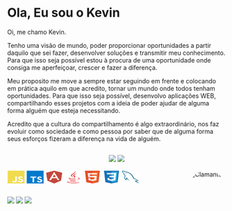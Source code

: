 # Ola, Eu sou o Kevin 

<p>Oi, me chamo Kevin.</p> 
<p>Tenho uma visão de mundo, poder proporcionar oportunidades a partir daquilo que sei fazer, desenvolver soluções e transmitir meu conhecimento. Para que isso seja possível estou à procura de uma oportunidade onde consiga me aperfeiçoar, crescer e fazer a diferença. </p>
<p>Meu proposito me move a sempre estar seguindo em frente e colocando em prática aquilo em que acredito, tornar um mundo onde todos tenham oportunidades. Para que isso seja possível, desenvolvo aplicações WEB, compartilhando esses projetos com a ideia de poder ajudar de alguma forma alguém que esteja necessitando.</p>
<p>Acredito que a cultura do compartilhamento é algo extraordinário, nos faz evoluir como sociedade e como pessoa por saber que de alguma forma seus esforços fizeram a diferença na vida de alguém.</p>

  ##

<div align="center">
  <a style="text-decoration: none;" href="https://github.com/Clamant96">
  <img height="180em" src="https://github-readme-stats.vercel.app/api?username=Clamant96&show_icons=true&theme=onedark&include_all_commits=true&count_private=true"/>
  <img height="180em" src="https://github-readme-stats.vercel.app/api/top-langs/?username=Clamant96&layout=compact&langs_count=7&theme=onedark"/>
  </a>
</div>
<div style="display: inline_block"><br>
  <img align="center" alt="Clamant96" height="30" width="40" src="https://raw.githubusercontent.com/devicons/devicon/master/icons/javascript/javascript-plain.svg">
  <img align="center" alt="Clamant96" height="30" width="40" src="https://raw.githubusercontent.com/devicons/devicon/master/icons/typescript/typescript-plain.svg">
  <img align="center" alt="Clamant96" height="30" width="40" src="https://raw.githubusercontent.com/devicons/devicon/master/icons/angularjs/angularjs-plain.svg">
  <img align="center" alt="Clamant96" height="30" width="40" src="https://raw.githubusercontent.com/devicons/devicon/master/icons/java/java-plain.svg">
  <img align="center" alt="Clamant96" height="30" width="40" src="https://raw.githubusercontent.com/devicons/devicon/master/icons/html5/html5-original.svg">
  <img align="center" alt="Clamant96" height="30" width="40" src="https://raw.githubusercontent.com/devicons/devicon/master/icons/css3/css3-original.svg">
  <img align="center" alt="Clamant96" height="30" width="40" src="https://raw.githubusercontent.com/devicons/devicon/master/icons/mysql/mysql-plain.svg">
  <img align="right" alt="Clamant96" height="150" style="border-radius:50px;" src="https://avatars.githubusercontent.com/u/49625082?v=4?width=676&height=676">
</div>
  
  ##
 
<div> 
  <a href="https://www.youtube.com/channel/UCUWHuhvyOzq75xYIoP0e-nw" target="_blank"><img src="https://img.shields.io/badge/YouTube-FF0000?style=for-the-badge&logo=youtube&logoColor=white" target="_blank"></a>
  <a href="https://www.instagram.com/kevin.helpconnect/" target="_blank"><img src="https://img.shields.io/badge/-Instagram-%23E4405F?style=for-the-badge&logo=instagram&logoColor=white" target="_blank"></a>
  <a href="https://www.linkedin.com/in/kevin-neri" target="_blank"><img src="https://img.shields.io/badge/-LinkedIn-%230077B5?style=for-the-badge&logo=linkedin&logoColor=white" target="_blank"></a> 
</div>
